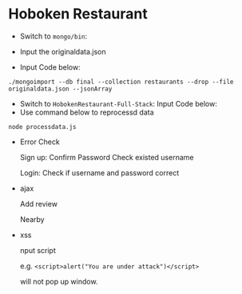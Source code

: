 # Hoboken Restaurant
* Switch to `mongo/bin`: 
* Input the originaldata.json 

* Input Code below:

 `./mongoimport --db final --collection restaurants --drop --file originaldata.json --jsonArray`

* Switch to `HobokenRestaurant-Full-Stack`: Input Code below:
* Use command below to reprocessd data

`node processdata.js`


* Error Check 

  Sign up:
      Confirm Password
      Check existed username

  Login:
     Check if username and password correct


* ajax

    Add review

    Nearby


* xss

  nput script

  e.g. `<script>alert("You are under attack")</script>`

  will not pop up window.




